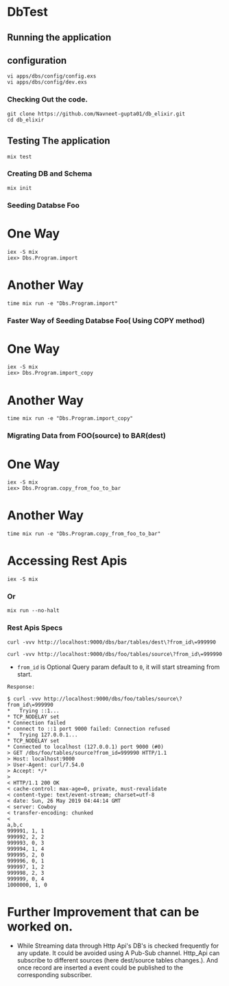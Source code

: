 # DbTest

## Running the application

## configuration

```
vi apps/dbs/config/config.exs
vi apps/dbs/config/dev.exs
```

### Checking Out the code.
```
git clone https://github.com/Navneet-gupta01/db_elixir.git
cd db_elixir
```


## Testing The application
```
mix test
```

### Creating DB and Schema
```
mix init
```

### Seeding Databse Foo
# One Way
```
iex -S mix
iex> Dbs.Program.import
```

# Another Way
```
time mix run -e "Dbs.Program.import"
```


### Faster Way of Seeding Databse Foo( Using COPY method)
# One Way
```
iex -S mix
iex> Dbs.Program.import_copy
```

# Another Way
```
time mix run -e "Dbs.Program.import_copy"
```

### Migrating Data from FOO(source) to BAR(dest)
# One Way
```
iex -S mix
iex> Dbs.Program.copy_from_foo_to_bar
```

# Another Way
```
time mix run -e "Dbs.Program.copy_from_foo_to_bar"
```


# Accessing Rest Apis
```
iex -S mix
```
### Or
```
mix run --no-halt
```


### Rest Apis Specs

```
curl -vvv http://localhost:9000/dbs/bar/tables/dest\?from_id\=999990

curl -vvv http://localhost:9000/dbs/foo/tables/source\?from_id\=999990
```
* `from_id` is Optional Query param default to `0`, it will start streaming from start.


```
Response:

$ curl -vvv http://localhost:9000/dbs/foo/tables/source\?from_id\=999990
*   Trying ::1...
* TCP_NODELAY set
* Connection failed
* connect to ::1 port 9000 failed: Connection refused
*   Trying 127.0.0.1...
* TCP_NODELAY set
* Connected to localhost (127.0.0.1) port 9000 (#0)
> GET /dbs/foo/tables/source?from_id=999990 HTTP/1.1
> Host: localhost:9000
> User-Agent: curl/7.54.0
> Accept: */*
>
< HTTP/1.1 200 OK
< cache-control: max-age=0, private, must-revalidate
< content-type: text/event-stream; charset=utf-8
< date: Sun, 26 May 2019 04:44:14 GMT
< server: Cowboy
< transfer-encoding: chunked
<
a,b,c
999991, 1, 1
999992, 2, 2
999993, 0, 3
999994, 1, 4
999995, 2, 0
999996, 0, 1
999997, 1, 2
999998, 2, 3
999999, 0, 4
1000000, 1, 0
```


# Further Improvement that can be worked on.
* While Streaming data through Http Api's DB's is checked frequently for any update. It could be avoided using A Pub-Sub channel. Http_Api can subscribe to different sources (here dest/source tables changes.). And once record are inserted a event could be published to the corresponding subscriber.
